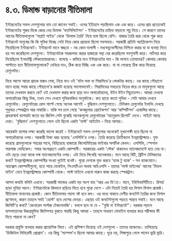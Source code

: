 # ৪.৩. ডিমান্ড বাড়ানোর নীতিমালা

ইন্টারনেটের সফল দেশগুলোর নাম তো জানেন সবাই। ওদের ইতিহাস পড়ছিলাম এক এক করে। এদের প্রায় প্রত্যেকেই ইন্টারনেটের শুরুর দিকে জোর দেয় ডিমান্ড 'ফ্যাসিলিটেশন' - ইন্টারনেটের চাহিদা বাড়ানো গল্প নিয়ে। সে কারণে তাদের আগের নীতিমালাগুলো 'সাপ্লাই সাইড' থেকে 'ডিমান্ড তৈরি' নিয়ে ব্যস্ত ছিলো বেশি। বাজার তৈরি করা থেকে শুরু করে ইন্টারনেট মানুষের কি কি সুবিধা দিচ্ছে সেটা নিয়ে জোর প্রচারনা ছিলো সবসময়ে। সরকারী প্রতিটা অ্যাপ্লিকেশন নিয়ে গিয়েছিলো ইন্টারনেটে। ইন্টারনেট মানে স্বচ্ছতা - নয় কোন দালালী - মধ্যস্বত্ত্বভোগীদের নিশ্চিহ্ন করার যা যা ব্যবস্থা নিতে হয় সব করেছিলো দেশগুলো। ইন্টারনেটকে সহজলভ্য করার হাজারো পন্থা বের করেছিলো গনশুনানী করে। পার্টনার করে নিয়েছিলো ইনডাস্ট্রি স্টেকহোল্ডারদের। বলেছে - কমিয়ে দাও ইন্টারনেটের দাম - কি লাগবে তোমাদের? কোথায় কোথায় পাল্টাতে হবে নীতিমালাগুলোকে? দেখিয়ে দাও, ঠিক করে দিচ্ছি এক এক করে। যা যা পেরেছে ঠিক করে দিয়েছে রেগুলেটর।

নিয়ে আসো আরো গ্রাহক বান্ধব সেবা, নিয়ে যাও ওই 'বটম অফ দ্য পিরামিডে'র লোকটার কাছে। ওর কাছে পৌছানো মানে হচ্ছে সবার কাছে পৌছানো'র কাজটা হয়েছে ভালোভাবেই। পিরামিডের সবচেয়ে নিচের স্তরে যে মানুষগুলো আছে তাদের দেখভাল করবে কে? ওই দেখভাল করার জন্য ছাড় দাও অপারেটরদের, উইন উইন সিচ্যুয়েশন। আমরা দেখবো অপারেটরের কিছু দিক, তখন সেও দেখবে সুবিধাবঞ্চিত মানুষটকে। কত ছাড়ে কতো সুবিধা - সেটা আবার দেখবে রেগুলেটর। রেগুলেটরের রোল পাল্টে গেছে অনেক আগেই - বুদ্ধিমান দেশগুলোতে। টেলিকম রেগুলেটর ইদানিং দেখছে শুধুমাত্র স্পেকট্রাম আর নাম্বারিং। বাকি সব চলে গেছে 'কনজ্যুমার প্রোটেকশন' আর 'কম্পিটিশন' এজেন্সির কাছে। গ্রাহকস্বার্থ ব্যাপারটা কতো বড় জিনিস সেটা বুঝেছি অনেকগুলো রেগুলেটরের 'অ্যানুয়াল রিপোর্ট' দেখে। সাইটে আছে দেয়া। 'বুদ্ধিমান' দেশগুলোতে গেলে ওটা ছিলো একটা 'মাস্ট' আইটেম - নিয়ে আসার।

আরেকটা ব্যাপার লক্ষ্য করেছি ভালো করেই - ইন্টারনেটে সফল দেশগুলোর অনেকেই মুখাপেক্ষী হয়ে ছিলো না অপারেটরদের ওপর। সরকারী টাকা খরচ হয়েছে 'এসপিভি'র ওপর। তৈরি করেছে ক্রিটিক্যাল ইনফ্রাস্ট্রাক্চার। যুক্ত করেছে গ্রামগুলোকে শহরের সাথে, বিছিয়েছে হাজারো কিলোমিটারের ফাইবার অপটিক কেবল। এসপিভি, স্পেশাল পারপাজ ভেহিকেল। সবার অংশগ্রহণে একটা কোম্পানী। সরকারের একটা 'স্টেক' থাকলেও ম্যানেজমেন্টে হাত দেয় না। ওটা ছেড়ে দেয়া থাকে দক্ষ ম্যানেজমেন্টের ওপর। এটা নিয়ে লিখেছি অনেকবার। মনে আছে বিটি, ব্রিটিশ টেলিকমের কথা? ইনফ্রাস্ট্রাক্চার কোম্পানীর সংখ্যা দুটোই যথেষ্ট। পুরো দেশকে যুক্ত করবে 'ব্যাক টু ব্যাক' - সব ব্যাকবোনে। অ্যাক্সেস কোম্পানীগুলো, হতে পারে মোবাইল, পিএসটিএন অথবা আইএসপি - তাদের 'লাস্ট মাইলের' আগের 'মিডল মাইল' নেবে ইনফ্রাস্ট্রাক্চার কোম্পানী থেকে। লাস্ট মাইলে এখনো দারুন কাজ করছে স্পেকট্রাম।

আসল কথাটা বলিনি এখনো। সরকারী ফান্ডের একটা বড় অংশ যায় 'আর এণ্ড ডি'তে। মানে, ইউনিভার্সিটিতে। রিসার্চ ছাড়া দুনিয়া অচল। ইন্টারনেটকে কিভাবে ছড়িয়ে দিতে হবে পুরো দেশে - এটা নিয়েই তৈরি হয় বিশাল বিশাল প্রজেক্ট। নীতিমালা বানানোর প্রজেক্ট। কোন নীতিমালায় পয়সা নষ্ট হবে কম। ওর মধ্যে থাকবে দেশীয় কনটেন্ট তৈরির জন্য বিশাল প্রণোদনা, কারণ তাহলে সবই 'হোস্ট' হবে দেশের ভেতর। এছাড়া ওই কনটেন্টগুলো পড়তে পারবে সবাই। মনে আছে জিপিটি'র কথা? 'জেনারেল পার্পাজ টেকনোলজি'। বললে হবে না যে - "বুঝি না ইন্টারনেট"। দরকার পড়লে হাসপাতালের উচ্চপ্রযুক্তির জিনিসপত্র বুঝতে পারছি কিন্তু আমরা - তাহলে সাধারণ মোবাইল ব্যবহার করে পরীক্ষার ফী দিতে পারবো না কেন?

দরকার প্রযুক্তি ব্যবহার করার প্রায়োগিক বিদ্যা। এই প্রশিক্ষণ দিয়েছে ওই দেশগুলো - তাদের বয়স্কদের। চালিয়েছে 'ডিজিটাল লিটারেসী প্রোগ্রাম'। ওর কিছু 'স্যাম্পল'ও ছিলো আমার কাছে। দূরে নয়, সিঙ্গাপুরে গেলে পাবেন ভুরি ভুরি।


